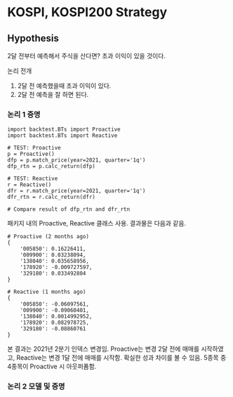 # KOSPI, KOSPI200 Strategy

## Hypothesis
<p>
2달 전부터 예측해서 주식을 산다면? 초과 이익이 있을 것이다. 
</p>

<p>
논리 전개

1. 2달 전 예측했을때 초과 이익이 있다.
2. 2달 전 예측을 잘 하면 된다. 
</p>


### 논리 1 증명
```
import backtest.BTs import Proactive
import backtest.BTs import Reactive

# TEST: Proactive
p = Proactive()
dfp = p.match_price(year=2021, quarter='1q')
dfp_rtn = p.calc_return(dfp)

# TEST: Reactive
r = Reactive()
dfr = r.match_price(year=2021, quarter='1q')
dfr_rtn = r.calc_return(dfr)

# Compare result of dfp_rtn and dfr_rtn
```
<p>
패키지 내의 Proactive, Reactive 클래스 사용.
결과물은 다음과 같음.
</p>

```
# Proactive (2 months ago)
{
    '005850': 0.16226411, 
    '009900': 0.03238094, 
    '138040': 0.035658956, 
    '178920': -0.009727597, 
    '329180': 0.033492804
}

# Reactive (1 months ago)
{
    '005850': -0.06097561, 
    '009900': -0.09060401, 
    '138040': 0.0014992952, 
    '178920': 0.082978725, 
    '329180': -0.08860761
}
```
<p> 
본 결과는 2021년 2분기 인덱스 변경임.
Proactive는 변경 2달 전에 매매를 시작하였고, 
Reactive는 변경 1달 전에 매매를 시작함. 
확실한 성과 차이를 볼 수 있음. 5종목 중 4종목이 Proactive 시 아웃퍼폼함.
</p>

### 논리 2 모델 및 증명


